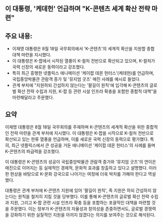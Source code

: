 ## 이 대통령, '케데헌' 언급하며 "K-콘텐츠 세계 확산 전략 마련"

## 주요 내용:
*   이재명 대통령은 8월 18일 국무회의에서 'K-콘텐츠'의 세계적 확산을 지원할 종합 대책 마련을 지시했다.
*   이 대통령은 K-팝에서 시작된 열풍이 K-컬처 전반으로 확산되고 있으며, K-컬처가 국력 신장의 새로운 동력이라고 강조했다.
*   특히 최근 흥행한 넷플릭스 애니메이션 '케이팝 데몬 헌터스'(케데헌)를 언급하며, 국립중앙박물관 관람객 증가 및 '뮤지엄 굿즈' 매진 사례를 예시로 들었다.
*   관계 부처에 "지원하되 간섭하지 않는다는 '팔길이 원칙'에 입각해 K-콘텐츠의 글로벌 확산 전략 수립과 지원, K-팝 등 관련 시설 인프라 확충을 포함한 종합적 대책"을 마련해달라고 주문했다.

## 요약
이재명 대통령은 8월 18일 국무회의를 주재하며 K-콘텐츠의 세계적 확산을 위한 종합적인 전략 마련을 관계 부처에 지시했다. 이 대통령은 K-팝을 시작으로 K-컬처 전반으로 확산되고 있는 한류 열풍을 언급하며, 이를 새로운 국력 신장의 동력으로 평가했다. 특히, 최근 넷플릭스에서 큰 성공을 거둔 애니메이션 '케이팝 데몬 헌터스'의 사례를 들며 K-콘텐츠의 파급력을 강조했다.

이 대통령은 K-콘텐츠의 성공이 국립중앙박물관 관람객 증가와 '뮤지엄 굿즈'의 연이은 매진으로 이어지는 등 실제적인 경제적, 문화적 효과를 창출하고 있다고 설명했다. 이러한 현상을 바탕으로 K-문화 강국으로 나아가는 여정에 더욱 박차를 가해야 한다고 역설했다.

대통령은 관계 부처에 K-콘텐츠 지원에 있어 '팔길이 원칙', 즉 지원은 하되 간섭하지 않는다는 원칙을 철저히 지킬 것을 당부했다. 이를 통해 K-콘텐츠의 글로벌 확산 전략 수립과 지원, 그리고 K-팝 관련 시설 인프라 확충 등을 포함하는 포괄적인 대책을 마련할 것을 주문했다. 이는 정부가 K-콘텐츠의 자율성과 창의성을 존중하면서도, 글로벌 경쟁력을 강화하기 위한 실질적인 지원을 아끼지 않겠다는 의지를 보여주는 것으로 해석된다.